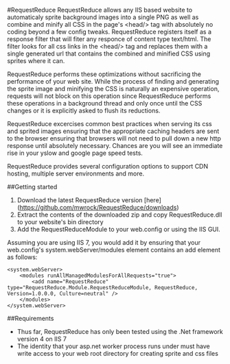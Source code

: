 #RequestReduce
RequestReduce allows any IIS based website to automaticaly sprite background images into a single PNG as well as combine and minify all CSS in the page's &lt;head/&gt; tag with absolutely no coding beyond a few config tweaks. RequestReduce registers itself as a response filter that will fiter any responce of content type text/html. The filter looks for all css links in the &lt;head/&gt; tag and replaces them with a single generated url that contains the combined and minified CSS using sprites where it can.

RequestReduce performs these optimizations without sacrificing the performance of your web site. While the process of finding and generating the sprite image and minifying the CSS is naturally an expensive operation, requests will not block on this operation since RequestReduce performs these operations in a background thread and only once until the CSS changes or it is explicitly asked to flush its reductions.

RequestReduce excercises common best practices when serving its css and sprited images ensuring that the appropriate caching headers are sent to the browser ensuring that browsers will not need to pull down a new http response until absolutely necessary. Chances are you will see an immediate rise in your yslow and google page speed tests.

RequestReduce provides several configuration options to support CDN hosting, multiple server environments and more.

##Getting started
1. Download the latest RequestReduce version [here] (https://github.com/mwrock/RequestReduce/downloads)
2. Extract the contents of the downloaded zip and copy RequestReduce.dll to your website's bin directory
3. Add the RequestReduceModule to your web.config or using the IIS GUI. 

Assuming you are using IIS 7, you would add it by ensuring that your web.config's system.webServer/modules element contains an add element as follows:

    <system.webServer>
        <modules runAllManagedModulesForAllRequests="true">
            <add name="RequestReduce" type="RequestReduce.Module.RequestReduceModule, RequestReduce, Version=1.0.0.0, Culture=neutral" />
        </modules>
    </system.webServer>

##Requirements
* Thus far, RequestReduce has only been tested using the .Net framework version 4 on IIS 7
* The identity that your asp.net worker process runs under must have write access to your web root directory for creating sprite and css files

